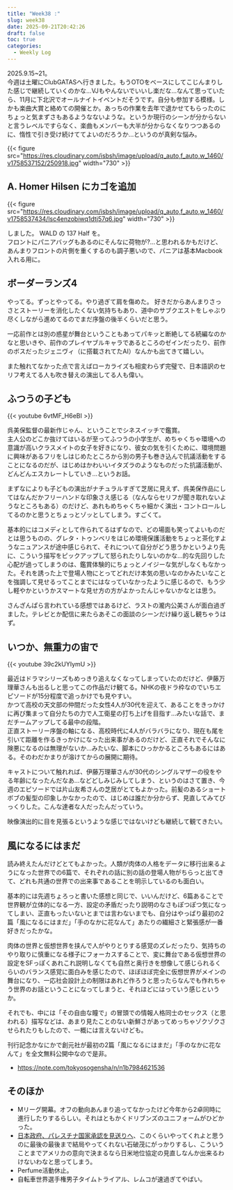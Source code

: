 ```yaml
---
title: "Week38 :"
slug: week38
date: 2025-09-21T20:42:26
draft: false
toc: true
categories:
  - Weekly Log
---
```

2025.9.15~21。  
今週は土曜にClubGATASへ行きました。もうOTOをベースにしてこじんまりした感じで継続していくのかな…VJもやんないでいいし楽だな…なんて思っていたら、11月に下北沢でオールナイトイベントだそうです。自分も参加する模様。しかも楽曲大賞と絡めての開催とか。あっちの作業を去年で退かせてもらったのにちょっと気まずさもあるようなないような。というか現行のシーンが分からないと言うレベルですらなく、楽曲もメンバーも大半が分からなくなりつつあるのに、惰性で引き受け続けててよいのだろうか…というのが真剣な悩み。

{{< figure src="https://res.cloudinary.com/isbsh/image/upload/q_auto,f_auto,w_1460/v1758537152/250918.jpg" width="730" >}}

<!--more-->

## A. Homer Hilsen にカゴを追加

{{< figure src="https://res.cloudinary.com/isbsh/image/upload/q_auto,f_auto,w_1460/v1758537434/lsc4enzobiwq1dtj57q6.jpg" width="730" >}}

しました。 WALD の 137 Half を。  
フロントにパニアバッグもあるのにそんなに荷物が?…と思われるかもだけど、あんまりフロントの片側を重くするのも調子悪いので、パニアは基本Macbook入れる用に。  

## ボーダーランズ4

やってる。ずっとやってる。やり過ぎて肩を傷めた。
好きだからあんまりさっさとストーリーを消化したくない気持ちもあり、道中のサブクエストをしゃぶり尽くしながら進めてるのでまだ序盤の後半くらいだと思う。

一応前作とは別の惑星が舞台ということもあってパキッと断絶してる続編なのかなと思いきや、前作のプレイヤブルキャラであるところのゼインだったり、前作のボスだったジェニヴィ（に搭載されてたAI）なんかも出てきて嬉しい。

また触れてなかった点で言えばローカライズも相変わらず完璧で、日本語訳のセリフ考えてる人も吹き替えの演出してる人も偉い。

## ふつうの子ども

{{< youtube 6vtMF_H6eBI >}}

呉美保監督の最新作じゃん、ということでシネスイッチで鑑賞。  
主人公のどこか抜けてはいるが至ってふつうの小学生が、めちゃくちゃ環境への意識が高いクラスメイトの女子を好きになり、彼女の気を引くために、環境問題に興味があるフリをしはじめたところから別の男子も巻き込んで抗議活動をすることになるのだが、はじめはかわいいイタズラのようなものだった抗議活動が、どんどんエスカレートしていき…というお話。

まずなによりも子どもの演出がナチュラルすぎて芝居に見えず、呉美保作品にしてはなんだかフリーハンドな印象さえ感じる（なんならセリフが聞き取れないようなところもある）のだけど、あれもめちゃくちゃ細かく演出・コントロールしてるのかと思うとちょっとゾッとしてしまう。すごくて。

基本的にはコメディとして作られてるはずなので、どの場面も笑ってよいものだとは思うものの、グレタ・トゥンベリをはじめ環境保護活動をちょっと茶化すようなニュアンスが途中感じられて、それについて自分がどう思うかというより先に、こういう描写をピックアップして怒られたりしないのかな…的な先回りした心配が過ってしまうのは、鑑賞体験的にちょっとノイジーな気がしなくもなかった。それを誘った上で登場人物にとってどれだけ本気の思いなのかみたいなことを強調して見せるってことまでにはなっていなかったように感じるので、もう少し軽やかというかスマートな見せ方の方がよかったんじゃないかなとは思う。

さんざんぱら言われている感想ではあるけど、ラストの瀧内公美さんが面白過ぎました。テレビとか配信に来たらあそこの面談のシーンだけ繰り返し観ちゃうはず。

## いつか、無重力の宙で

{{< youtube 39c2kUYIymU >}}

最近はドラマシリーズもめっきり追えなくなってしまっていたのだけど、伊藤万理華さんも出るしと思ってこの作品だけ観てる。NHKの夜ドラ枠なのでいちエピソードが15分程度で追っかけでも見やすい。  
かつて高校の天文部の仲間だった女性4人が30代を迎えて、あることをきっかけに再び集まって自分たちの力で人工衛星の打ち上げを目指す…みたいな話で、まだチームアップしてる最中の段階。  
正直ストーリー序盤の軸になる、高校時代に4人がバラバラになり、現在も尾を引いて距離を作るきっかけになった出来事があるのだけど、正直それでそんなに険悪になるのは無理がないか…みたいな、脚本にひっかかるところもあるにはある。そのわだかまりが溶けてからの展開に期待。

キャストについて触れれば、伊藤万理華さんが30代のシングルマザーの役をやる年齢になったんだなあ…などどしみじみしてしまう、というのはさて置き、今週のエピソードでは片山友希さんの芝居がとてもよかった。前髪のあるショートボブの髪型の印象しかなかったので、はじめは誰だか分からず、見直してみてびっくりした。こんな達者な人だったんだっていう。

映像演出的に目を見張るというような感じではないけども継続して観てきたい。

## 風になるにはまだ

読み終えたんだけどとてもよかった。人類が肉体の人格をデータに移行出来るようになった世界での6篇で、それぞれの話に別の話の登場人物がちらっと出てきて、どれも共通の世界での出来事であることを明示しているのも面白い。

基本的には先週ちょろっと書いた感想と同じで、いいんだけど、6篇あることで世界観が立体的になる一方、設定の矛盾だったり説明のなさもぽつぽつ気になってしまい、正直もったいないとまでは言わないまでも、自分はやっぱり最初の2篇「風になるにはまだ」「手のなかに花なんて」あたりの繊細さと緊張感が一番好きだったかな。

肉体の世界と仮想世界を挟んで人がやりとりする感覚のズレだったり、気持ちのやり取りに慎重になる様子にフォーカスすることで、変に舞台である仮想世界の設定をSFっぽくあれこれ説明しなくても自然と奥行きを想像して感じられるくらいのバランス感覚に面白みを感じたので、ほぼほぼ完全に仮想世界がメインの舞台になり、一応社会設計上の制限はあれど作ろうと思ったらなんでも作れちゃう世界のお話ということになってしまうと、それほどにはっていう感じというか。

それでも、中には「その自由な瞳で」の冒頭での情報人格同士のセックス（と思われる）描写などは、あまり見たことのない新鮮さがあってめっちゃゾクゾクさせられたりもしたので、一概には言えないけども。

刊行記念かなにかで創元社が最初の2篇「風になるにはまだ」「手のなかに花なんて」を全文無料公開中なので是非。

- https://note.com/tokyosogensha/n/n1b7984621536


## そのほか

- Mリーグ開幕。オフの動向あんまり追ってなかったけど今年から2卓同時に進行したりするらしい。それはともかくドリブンズのユニフォームがひどかった。
- [日本政府、パレスチナ国家承認を見送りへ](https://digital.asahi.com/articles/AST9J4H4TT9JUTFK01XM.html)、このくらいやってくれよと思うのに最後の最後まで結局やってくれない石破茂にがっかりするし、こういうことまでアメリカの意向で決まるなら日米地位協定の見直しなんか出来るわけないわなと思ってしまう。
- Perfume活動休止。
- 自転車世界選手権男子タイムトライアル、レムコが速過ぎてやばい。